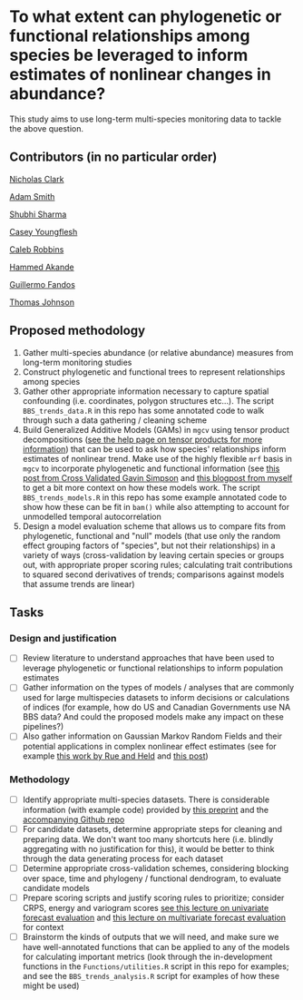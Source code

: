# To what extent can phylogenetic or functional relationships among species be leveraged to inform estimates of nonlinear changes in abundance?

This study aims to use long-term multi-species monitoring data to tackle the above question. 


## Contributors (in no particular order)
[Nicholas Clark](https://github.com/nicholasjclark)
  
[Adam Smith](https://github.com/AdamCSmithCWS)

[Shubhi Sharma](https://github.com/shubhi124081)

[Casey Youngflesh](https://github.com/caseyyoungflesh)
  
[Caleb Robbins](https://github.com/robbinscalebj)

[Hammed Akande](https://github.com/drhammed)

[Guillermo Fandos](https://github.com/guifandos)

[Thomas Johnson](https://github.com/GitTFJ)

## Proposed methodology
1. Gather multi-species abundance (or relative abundance) measures from long-term monitoring studies
2. Construct phylogenetic and functional trees to represent relationships among species
3. Gather other appropriate information necessary to capture spatial confounding (i.e. coordinates, polygon structures etc...). The script `BBS_trends_data.R` in this repo has some annotated code to walk through such a data gathering / cleaning scheme
4. Build Generalized Additive Models (GAMs) in `mgcv` using tensor product decompositions ([see the help page on tensor products for more information](https://rdrr.io/cran/mgcv/man/te.html)) that can be used to ask how species' relationships inform estimates of nonlinear trend. Make use of the highly flexible `mrf` basis in `mgcv` to incorporate phylogenetic and functional information (see [this post from Cross Validated Gavin Simpson](https://stats.stackexchange.com/questions/638522/gam-model-with-spatial-account-via-mrf) and [this blogpost from myself](https://ecogambler.netlify.app/blog/phylogenetic-smooths-mgcv/) to get a bit more context on how these models work. The script `BBS_trends_models.R` in this repo has some example annotated code to show how these can be fit in `bam()` while also attempting to account for unmodelled temporal autocorrelation
6. Design a model evaluation scheme that allows us to compare fits from phylogenetic, functional and "null" models (that use only the random effect grouping factors of "species", but not their relationships) in a variety of ways (cross-validation by leaving certain species or groups out, with appropriate proper scoring rules; calculating trait contributions to squared second derivatives of trends; comparisons against models that assume trends are linear) 

## Tasks
### Design and justification
- [ ] Review literature to understand approaches that have been used to leverage phylogenetic or functional relationships to inform population estimates
- [ ] Gather information on the types of models / analyses that are commonly used for large multispecies datasets to inform decisions or calculations of indices (for example, how do US and Canadian Governments use NA BBS data? And could the proposed models make any impact on these pipelines?)
- [ ] Also gather information on Gaussian Markov Random Fields and their potential applications in complex nonlinear effect estimates (see for example [this work by Rue and Held](https://www.taylorfrancis.com/books/mono/10.1201/9780203492024/gaussian-markov-random-fields-havard-rue-leonhard-held) and [this post](https://haakonbakkagit.github.io/btopic120.html))

### Methodology
- [ ] Identify appropriate multi-species datasets. There is considerable information (with example code) provided by [this preprint](https://www.biorxiv.org/content/10.1101/2022.11.02.514877v1?rss=1) and the [accompanying Github repo](https://github.com/GitTFJ/correlated_effect_model)
- [ ] For candidate datasets, determine appropriate steps for cleaning and preparing data. We don't want too many shortcuts here (i.e. blindly aggregating with no justification for this), it would be better to think through the data generating process for each dataset
- [ ] Determine appropriate cross-validation schemes, considering blocking over space, time and phylogeny / functional dendrogram, to evaluate candidate models
- [ ] Prepare scoring scripts and justify scoring rules to prioritize; consider CRPS, energy and variogram scores [see this lecture on univariate forecast evaluation](https://nicholasjclark.github.io/physalia-forecasting-course/day3/lecture_4_slidedeck#1) and [this lecture on multivariate forecast evaluation](https://nicholasjclark.github.io/physalia-forecasting-course/day4/lecture_5_slidedeck#1) for context
- [ ] Brainstorm the kinds of outputs that we will need, and make sure we have well-annotated functions that can be applied to any of the models for calculating important metrics (look through the in-development functions in the `Functions/utilities.R` script in this repo for examples; and see the `BBS_trends_analysis.R` script for examples of how these might be used)
